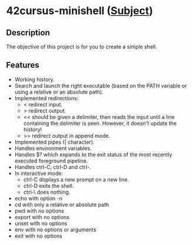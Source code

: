 # 42cursus-minishell ([Subject](/.github/en.subject.pdf))

## Description

The objective of this project is for you to create a simple shell.

## Features

- Working history.
- Search and launch the right executable (based on the PATH variable or using a relative or an absolute path).
- Implemented redirections:
  - \< redirect input.
  - \> redirect output.
  - \<< should be given a delimiter, then reads the input until a line containing the delimiter is seen. However, it doesn't update the history!
  - \>> redirect output in append mode.
- Implemented pipes (| character).
- Handles environment variables.
- Handles $? which expands to the exit status of the most recently executed foreground pipeline.
- Handles ctrl-C, ctrl-D and ctrl-\.
- In interactive mode:
  - ctrl-C displays a new prompt on a new line.
  - ctrl-D exits the shell.
  - ctrl-\ does nothing.
- echo with option -n
- cd with only a relative or absolute path
- pwd with no options
- export with no options
- unset with no options
- env with no options or arguments
- exit with no options
